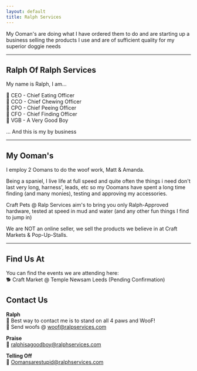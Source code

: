 ```yaml
---
layout: default
title: Ralph Services
---
```

<link rel="stylesheet" href="/assets/css/style.css">
 
My Ooman's are doing what I have ordered them to do and are starting up a business selling the products I use and are of sufficient quality for my superior doggie needs

---
## Ralph Of Ralph Services

My name is Ralph, I am...

🐾 CEO - Chief Eating Officer  
🐾 CCO - Chief Chewing Officer  
🐾 CPO - Chief Peeing Officer  
🐾 CFO - Chief Finding Officer  
🐾 VGB - A Very Good Boy  

 ... And this is my by business 

---
## My Ooman's 

I employ 2 Oomans to do the woof work, Matt & Amanda.

Being a spaniel, I live life at full speed and quite often the things i need don't last very long, harness', leads, etc so my Ooomans have spent a long time finding (and many monies), testing and approving my accessories.

Craft Pets @ Ralp Services aim's to bring you only Ralph-Approved hardware, tested at speed in mud and water (and any other fun things I find to jump in)

We are NOT an online seller, we sell the products we believe in at Craft Markets & Pop-Up-Stalls.

---
## Find Us At

You can find the events we are attending here:  
🐕 Craft Market @ Temple Newsam Leeds (Pending Confirmation)

## Contact Us

**Ralph**  
🐾 Best way to contact me is to stand on all 4 paws and WooF!  
🐾 Send woofs @ woof@ralpservices.com  

**Praise**  
🐾 ralphisagoodboy@ralphservices.com  

**Telling Off**  
🐾 Oomansarestupid@ralphservices.com  

